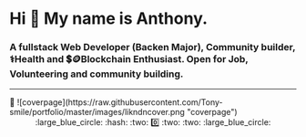 # Hi 👋  My name is Anthony.

### A fullstack Web Developer (Backen Major), Community builder,    :medical_symbol:Health and :heavy_dollar_sign::coin:Blockchain Enthusiast. Open for Job, Volunteering and community building.

<hr>
📌
![coverpage](https://raw.githubusercontent.com/Tony-smile/portfolio/master/images/likndncover.png "coverpage")

<center>:large_blue_circle:   :hash:  :two:  0️⃣   :two: :two: :large_blue_circle: </center>
<!--
**Tony-smile/Tony-smile** is a ✨ _special_ ✨ repository because its `README.md` (this file) appears on your GitHub profile.

Here are some ideas to get you started:

- 🔭 I’m currently working on ...
- 🌱 I’m currently learning ...
- 👯 I’m looking to collaborate on ...
- 🤔 I’m looking for help with ...
- 💬 Ask me about ...
- 📫 How to reach me: ...
- 😄 Pronouns: ...
- ⚡ Fun fact: ...
-->
:dart::traffic_light:Goal-oriented and highly motivated penultimate :pill:👍:syringe::stethoscope: student passionate about back-end engineering. Highly motivated about website and application development and currently a member of @Google Developer Student Clubs (GDSC) UNN.
<hr>
 💻I'm  recently on @Zuri Scholarship. learning Full-stack Development.

 :gemini:I'm also an active member of numerous developer communities like @Techniverse, @Ingressive For Good, @DevCareer Africa, @Zuri, @BlockChain UNN.
<hr>
🌍 I'm based in Enugu, Enugu State,     :nigeria:Nigeria.

📧You can contact me at anthonyugwuja.dev@gmail.com.
<hr>
:handshake: I'm open to collaborating on HTML, CSS, JavaScript (:atom_symbol:React and :blue_heart:Nodejs) and :yellow_heart:Python(Django) projects:infinity:!